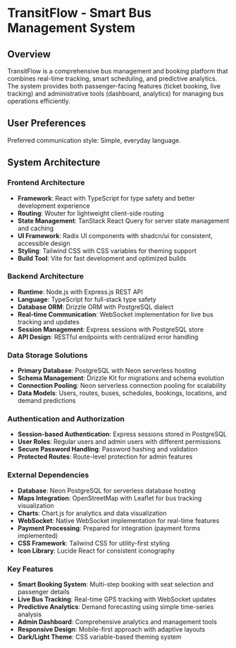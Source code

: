 # TransitFlow - Smart Bus Management System

## Overview

TransitFlow is a comprehensive bus management and booking platform that combines real-time tracking, smart scheduling, and predictive analytics. The system provides both passenger-facing features (ticket booking, live tracking) and administrative tools (dashboard, analytics) for managing bus operations efficiently.

## User Preferences

Preferred communication style: Simple, everyday language.

## System Architecture

### Frontend Architecture
- **Framework**: React with TypeScript for type safety and better development experience
- **Routing**: Wouter for lightweight client-side routing
- **State Management**: TanStack React Query for server state management and caching
- **UI Framework**: Radix UI components with shadcn/ui for consistent, accessible design
- **Styling**: Tailwind CSS with CSS variables for theming support
- **Build Tool**: Vite for fast development and optimized builds

### Backend Architecture
- **Runtime**: Node.js with Express.js REST API
- **Language**: TypeScript for full-stack type safety
- **Database ORM**: Drizzle ORM with PostgreSQL dialect
- **Real-time Communication**: WebSocket implementation for live bus tracking and updates
- **Session Management**: Express sessions with PostgreSQL store
- **API Design**: RESTful endpoints with centralized error handling

### Data Storage Solutions
- **Primary Database**: PostgreSQL with Neon serverless hosting
- **Schema Management**: Drizzle Kit for migrations and schema evolution
- **Connection Pooling**: Neon serverless connection pooling for scalability
- **Data Models**: Users, routes, buses, schedules, bookings, locations, and demand predictions

### Authentication and Authorization
- **Session-based Authentication**: Express sessions stored in PostgreSQL
- **User Roles**: Regular users and admin users with different permissions
- **Secure Password Handling**: Password hashing and validation
- **Protected Routes**: Route-level protection for admin features

### External Dependencies
- **Database**: Neon PostgreSQL for serverless database hosting
- **Maps Integration**: OpenStreetMap with Leaflet for bus tracking visualization
- **Charts**: Chart.js for analytics and data visualization
- **WebSocket**: Native WebSocket implementation for real-time features
- **Payment Processing**: Prepared for integration (payment forms implemented)
- **CSS Framework**: Tailwind CSS for utility-first styling
- **Icon Library**: Lucide React for consistent iconography

### Key Features
- **Smart Booking System**: Multi-step booking with seat selection and passenger details
- **Live Bus Tracking**: Real-time GPS tracking with WebSocket updates
- **Predictive Analytics**: Demand forecasting using simple time-series analysis
- **Admin Dashboard**: Comprehensive analytics and management tools
- **Responsive Design**: Mobile-first approach with adaptive layouts
- **Dark/Light Theme**: CSS variable-based theming system
